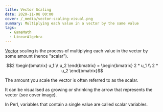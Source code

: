 ```yaml
---
title: Vector Scaling
date: 2020-11-08 00:00
cover: /_media/vector-scaling-visual.png
summary: Multiplying each value in a vector by the same value
tags:
  - GameMath
  - LinearAlgebra
---
```


[Vector](vector.md) scaling is the process of multiplying each value in the vector by some amount (hence "scalar").

$$2 \begin{bmatrix} u_1 \\ u_2 \end{bmatrix} = \begin{bmatrix} 2 * u_1 \\ 2 * u_2 \end{bmatrix}$$

The amount you scale the vector is often referred to as the scalar.

It can be visualised as growing or shrinking the arrow that represents the vector (see cover image).

In Perl, variables that contain a single value are called scalar variables.